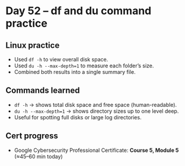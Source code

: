 # Day 52 – df and du command practice

## Linux practice
- Used `df -h` to view overall disk space.
- Used `du -h --max-depth=1` to measure each folder’s size.
- Combined both results into a single summary file.

## Commands learned
- `df -h` → shows total disk space and free space (human-readable).
- `du -h --max-depth=1` → shows directory sizes up to one level deep.
- Useful for spotting full disks or large log directories.

## Cert progress
- Google Cybersecurity Professional Certificate: **Course 5, Module 5** (≈45–60 min today)
